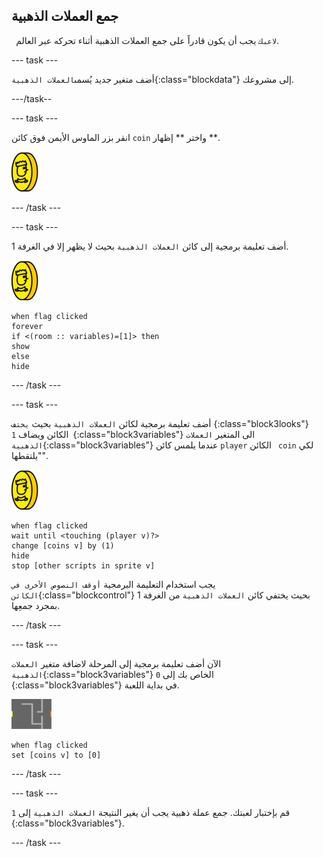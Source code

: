 ## جمع العملات الذهبية

` لاعبك` يجب أن يكون قادراً على جمع العملات الذهبية أثناء تحركه عبر العالم.

\--- task \---

أضف متغير جديد يُسمى`العملات الذهبية`{:class="blockdata"} إلى مشروعك.

\---/task--

\--- task \---

انقر بزر الماوس الأيمن فوق كائن `coin` واختر ** إظهار **.

![لقطة الشاشة](images/coin.png)

\--- /task \---

\--- task \---

أضف تعليمة برمجية إلى كائن `العملات الذهبية` بحيث لا يظهر إلا في الغرفة 1.

![لقطة الشاشة](images/coin.png)

```blocks3
when flag clicked
forever
if <(room :: variables)=[1]> then
show
else
hide
```

\--- /task \---

\--- task \---

أضف تعليمة برمجية لكائن `العملات الذهبية` بحيث `يختف` {:class="block3looks"} الكائن ويضاف `1 `{:class="block3variables"} الى المتغير `العملات الذهبية`{:class="block3variables"} عندما يلمس كائن ` player ` الكائن ` coin` لكي "يلتقطها".

![العملات الذهبية](images/coin.png)

```blocks3
when flag clicked
wait until <touching (player v)?>
change [coins v] by (1)
hide
stop [other scripts in sprite v]
```

يجب استخدام التعليمة البرمجية `أوقف النصوص الأخرى في الكائن`{:class="blockcontrol"} بحيث يختفي كائن `العملات الذهبية` من الغرفة 1 بمجرد جمعِها.

\--- /task \---

\--- task \---

الآن أضف تعليمة برمجية إلى المرحلة لاضافة متغير `العملات الذهبية`{:class="block3variables"} الخاص بك إلى `0 `{:class="block3variables"} في بداية اللعبة.

![المنصة](images/stage.png)

```blocks3
when flag clicked
set [coins v] to [0]
```

\--- /task \---

\--- task \---

قم بإختبار لعبتك. جمع عملة ذهبية يجب أن يغير النتيجة `العملات الذهبية` إلى `1 `{:class="block3variables"}.

\--- /task \---